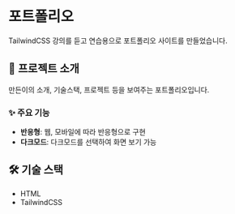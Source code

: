 # 포트폴리오

TailwindCSS 강의를 듣고 연습용으로 포트폴리오 사이트를 만들었습니다.

## 📱 프로젝트 소개

만든이의 소개, 기술스택, 프로젝트 등을 보여주는 포트폴리오입니다.

### ✨ 주요 기능

- **반응형**: 웹, 모바일에 따라 반응형으로 구현
- **다크모드**: 다크모드를 선택하여 화면 보기 가능

## 🛠 기술 스택

- HTML
- TailwindCSS
